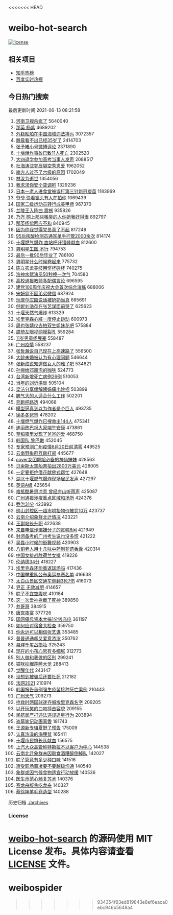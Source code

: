 <<<<<<< HEAD
# weibo-hot-search

[![license](https://img.shields.io/github/license/Arrackisarookie/weibo-hot-search)](https://github.com/Arrackisarookie/weibo-hot-search/blob/master/LICENSE)


## 相关项目
+ [知乎热榜](https://github.com/Arrackisarookie/zhihu-top-search)
+ [百度实时热搜](https://github.com/Arrackisarookie/baidu-hot-search)

## 今日热门搜索

<!-- Rank Begin -->

最后更新时间 2021-06-13 08:21:58

1. [河南卫视杀疯了](https://s.weibo.com/weibo?q=%E6%B2%B3%E5%8D%97%E5%8D%AB%E8%A7%86%E6%9D%80%E7%96%AF%E4%BA%86&Refer=top) 5640040
1. [那英 杨紫](https://s.weibo.com/weibo?q=%E9%82%A3%E8%8B%B1%20%E6%9D%A8%E7%B4%AB&Refer=top) 4689202
1. [外籍船舶在中国海域违法排污](https://s.weibo.com/weibo?q=%E5%A4%96%E7%B1%8D%E8%88%B9%E8%88%B6%E5%9C%A8%E4%B8%AD%E5%9B%BD%E6%B5%B7%E5%9F%9F%E8%BF%9D%E6%B3%95%E6%8E%92%E6%B1%A1&Refer=top) 3072357
1. [魏晨看不出已经35岁了](https://s.weibo.com/weibo?q=%23%E9%AD%8F%E6%99%A8%E7%9C%8B%E4%B8%8D%E5%87%BA%E5%B7%B2%E7%BB%8F35%E5%B2%81%E4%BA%86%23&Refer=top) 2414703
1. [张予曦小号微博评论](https://s.weibo.com/weibo?q=%23%E5%BC%A0%E4%BA%88%E6%9B%A6%E5%B0%8F%E5%8F%B7%E5%BE%AE%E5%8D%9A%E8%AF%84%E8%AE%BA%23&Refer=top) 2371890
1. [十堰爆炸事故已致11人死亡](https://s.weibo.com/weibo?q=%23%E5%8D%81%E5%A0%B0%E7%88%86%E7%82%B8%E4%BA%8B%E6%95%85%E5%B7%B2%E8%87%B411%E4%BA%BA%E6%AD%BB%E4%BA%A1%23&Refer=top) 2302520
1. [大四退学参加高考当事人发声](https://s.weibo.com/weibo?q=%23%E5%A4%A7%E5%9B%9B%E9%80%80%E5%AD%A6%E5%8F%82%E5%8A%A0%E9%AB%98%E8%80%83%E5%BD%93%E4%BA%8B%E4%BA%BA%E5%8F%91%E5%A3%B0%23&Refer=top) 2088517
1. [杜海涛沈梦辰隔空秀恩爱](https://s.weibo.com/weibo?q=%23%E6%9D%9C%E6%B5%B7%E6%B6%9B%E6%B2%88%E6%A2%A6%E8%BE%B0%E9%9A%94%E7%A9%BA%E7%A7%80%E6%81%A9%E7%88%B1%23&Refer=top) 1962052
1. [南方人过不了六级的原因](https://s.weibo.com/weibo?q=%23%E5%8D%97%E6%96%B9%E4%BA%BA%E8%BF%87%E4%B8%8D%E4%BA%86%E5%85%AD%E7%BA%A7%E7%9A%84%E5%8E%9F%E5%9B%A0%23&Refer=top) 1702049
1. [林汝为逝世](https://s.weibo.com/weibo?q=%23%E6%9E%97%E6%B1%9D%E4%B8%BA%E9%80%9D%E4%B8%96%23&Refer=top) 1354056
1. [我求求你安个空调吧](https://s.weibo.com/weibo?q=%23%E6%88%91%E6%B1%82%E6%B1%82%E4%BD%A0%E5%AE%89%E4%B8%AA%E7%A9%BA%E8%B0%83%E5%90%A7%23&Refer=top) 1329236
1. [日本一老人进食堂被误打第三针新冠疫苗](https://s.weibo.com/weibo?q=%23%E6%97%A5%E6%9C%AC%E4%B8%80%E8%80%81%E4%BA%BA%E8%BF%9B%E9%A3%9F%E5%A0%82%E8%A2%AB%E8%AF%AF%E6%89%93%E7%AC%AC%E4%B8%89%E9%92%88%E6%96%B0%E5%86%A0%E7%96%AB%E8%8B%97%23&Refer=top) 1183969
1. [爷爷 快看镜头有人在拍你](https://s.weibo.com/weibo?q=%E7%88%B7%E7%88%B7%20%E5%BF%AB%E7%9C%8B%E9%95%9C%E5%A4%B4%E6%9C%89%E4%BA%BA%E5%9C%A8%E6%8B%8D%E4%BD%A0&Refer=top) 1069439
1. [国家二级运动员转行成美甲师](https://s.weibo.com/weibo?q=%23%E5%9B%BD%E5%AE%B6%E4%BA%8C%E7%BA%A7%E8%BF%90%E5%8A%A8%E5%91%98%E8%BD%AC%E8%A1%8C%E6%88%90%E7%BE%8E%E7%94%B2%E5%B8%88%23&Refer=top) 967370
1. [兰陵王入阵曲 震撼](https://s.weibo.com/weibo?q=%E5%85%B0%E9%99%B5%E7%8E%8B%E5%85%A5%E9%98%B5%E6%9B%B2%20%E9%9C%87%E6%92%BC&Refer=top) 935826
1. [乃万 网上那些嘴臭的人你姐我好得很](https://s.weibo.com/weibo?q=%E4%B9%83%E4%B8%87%20%E7%BD%91%E4%B8%8A%E9%82%A3%E4%BA%9B%E5%98%B4%E8%87%AD%E7%9A%84%E4%BA%BA%E4%BD%A0%E5%A7%90%E6%88%91%E5%A5%BD%E5%BE%97%E5%BE%88&Refer=top) 892797
1. [那英杨紫回应不和](https://s.weibo.com/weibo?q=%E9%82%A3%E8%8B%B1%E6%9D%A8%E7%B4%AB%E5%9B%9E%E5%BA%94%E4%B8%8D%E5%92%8C&Refer=top) 840945
1. [因为你我觉得党员真了不起](https://s.weibo.com/weibo?q=%23%E5%9B%A0%E4%B8%BA%E4%BD%A0%E6%88%91%E8%A7%89%E5%BE%97%E5%85%9A%E5%91%98%E7%9C%9F%E4%BA%86%E4%B8%8D%E8%B5%B7%23&Refer=top) 817249
1. [95后核酸检测员通宵单手拧管2000余次](https://s.weibo.com/weibo?q=%2395%E5%90%8E%E6%A0%B8%E9%85%B8%E6%A3%80%E6%B5%8B%E5%91%98%E9%80%9A%E5%AE%B5%E5%8D%95%E6%89%8B%E6%8B%A7%E7%AE%A12000%E4%BD%99%E6%AC%A1%23&Refer=top) 814174
1. [十堰燃气爆炸 血站呼吁错峰献血](https://s.weibo.com/weibo?q=%E5%8D%81%E5%A0%B0%E7%87%83%E6%B0%94%E7%88%86%E7%82%B8%20%E8%A1%80%E7%AB%99%E5%91%BC%E5%90%81%E9%94%99%E5%B3%B0%E7%8C%AE%E8%A1%80&Refer=top) 812600
1. [男明星生图 不行](https://s.weibo.com/weibo?q=%E7%94%B7%E6%98%8E%E6%98%9F%E7%94%9F%E5%9B%BE%20%E4%B8%8D%E8%A1%8C&Refer=top) 794753
1. [最后一批90后毕业了](https://s.weibo.com/weibo?q=%23%E6%9C%80%E5%90%8E%E4%B8%80%E6%89%B990%E5%90%8E%E6%AF%95%E4%B8%9A%E4%BA%86%23&Refer=top) 786100
1. [男明星什么时候卷起来](https://s.weibo.com/weibo?q=%23%E7%94%B7%E6%98%8E%E6%98%9F%E4%BB%80%E4%B9%88%E6%97%B6%E5%80%99%E5%8D%B7%E8%B5%B7%E6%9D%A5%23&Refer=top) 775732
1. [陈立农孟美岐用奖杯碰杯](https://s.weibo.com/weibo?q=%23%E9%99%88%E7%AB%8B%E5%86%9C%E5%AD%9F%E7%BE%8E%E5%B2%90%E7%94%A8%E5%A5%96%E6%9D%AF%E7%A2%B0%E6%9D%AF%23&Refer=top) 740275
1. [洛神水赋演员50秒换一次气](https://s.weibo.com/weibo?q=%E6%B4%9B%E7%A5%9E%E6%B0%B4%E8%B5%8B%E6%BC%94%E5%91%9850%E7%A7%92%E6%8D%A2%E4%B8%80%E6%AC%A1%E6%B0%94&Refer=top) 704580
1. [高校通报教师多配偶言论](https://s.weibo.com/weibo?q=%23%E9%AB%98%E6%A0%A1%E9%80%9A%E6%8A%A5%E6%95%99%E5%B8%88%E5%A4%9A%E9%85%8D%E5%81%B6%E8%A8%80%E8%AE%BA%23&Refer=top) 696595
1. [建党100周年庆祝大会首次综合演练](https://s.weibo.com/weibo?q=%23%E5%BB%BA%E5%85%9A100%E5%91%A8%E5%B9%B4%E5%BA%86%E7%A5%9D%E5%A4%A7%E4%BC%9A%E9%A6%96%E6%AC%A1%E7%BB%BC%E5%90%88%E6%BC%94%E7%BB%83%23&Refer=top) 688006
1. [宋妍霏不回弟弟微信](https://s.weibo.com/weibo?q=%23%E5%AE%8B%E5%A6%8D%E9%9C%8F%E4%B8%8D%E5%9B%9E%E5%BC%9F%E5%BC%9F%E5%BE%AE%E4%BF%A1%23&Refer=top) 687924
1. [玩摩尔庄园说话被奶奶当真](https://s.weibo.com/weibo?q=%23%E7%8E%A9%E6%91%A9%E5%B0%94%E5%BA%84%E5%9B%AD%E8%AF%B4%E8%AF%9D%E8%A2%AB%E5%A5%B6%E5%A5%B6%E5%BD%93%E7%9C%9F%23&Refer=top) 685691
1. [倪妮刘浩存在张艺谋面前哭了](https://s.weibo.com/weibo?q=%23%E5%80%AA%E5%A6%AE%E5%88%98%E6%B5%A9%E5%AD%98%E5%9C%A8%E5%BC%A0%E8%89%BA%E8%B0%8B%E9%9D%A2%E5%89%8D%E5%93%AD%E4%BA%86%23&Refer=top) 625623
1. [十堰天然气爆炸](https://s.weibo.com/weibo?q=%23%E5%8D%81%E5%A0%B0%E5%A4%A9%E7%84%B6%E6%B0%94%E7%88%86%E7%82%B8%23&Refer=top) 613329
1. [埃里克森心脏一度停止跳动](https://s.weibo.com/weibo?q=%23%E5%9F%83%E9%87%8C%E5%85%8B%E6%A3%AE%E5%BF%83%E8%84%8F%E4%B8%80%E5%BA%A6%E5%81%9C%E6%AD%A2%E8%B7%B3%E5%8A%A8%23&Refer=top) 600973
1. [周也张婧仪去拍双生姐妹花吧](https://s.weibo.com/weibo?q=%E5%91%A8%E4%B9%9F%E5%BC%A0%E5%A9%A7%E4%BB%AA%E5%8E%BB%E6%8B%8D%E5%8F%8C%E7%94%9F%E5%A7%90%E5%A6%B9%E8%8A%B1%E5%90%A7&Refer=top) 575884
1. [周琦左眼视网膜裂孔](https://s.weibo.com/weibo?q=%23%E5%91%A8%E7%90%A6%E5%B7%A6%E7%9C%BC%E8%A7%86%E7%BD%91%E8%86%9C%E8%A3%82%E5%AD%94%23&Refer=top) 559284
1. [11岁男童杨展豪](https://s.weibo.com/weibo?q=11%E5%B2%81%E7%94%B7%E7%AB%A5%E6%9D%A8%E5%B1%95%E8%B1%AA&Refer=top) 558487
1. [广州疫情](https://s.weibo.com/weibo?q=%23%E5%B9%BF%E5%B7%9E%E7%96%AB%E6%83%85%23&Refer=top) 558237
1. [张哲瀚说自己现在上高速路了](https://s.weibo.com/weibo?q=%23%E5%BC%A0%E5%93%B2%E7%80%9A%E8%AF%B4%E8%87%AA%E5%B7%B1%E7%8E%B0%E5%9C%A8%E4%B8%8A%E9%AB%98%E9%80%9F%E8%B7%AF%E4%BA%86%23&Refer=top) 556500
1. [大龄未婚被认为有心理问题](https://s.weibo.com/weibo?q=%23%E5%A4%A7%E9%BE%84%E6%9C%AA%E5%A9%9A%E8%A2%AB%E8%AE%A4%E4%B8%BA%E6%9C%89%E5%BF%83%E7%90%86%E9%97%AE%E9%A2%98%23&Refer=top) 546644
1. [张新成说知道做女人的难了吧](https://s.weibo.com/weibo?q=%23%E5%BC%A0%E6%96%B0%E6%88%90%E8%AF%B4%E7%9F%A5%E9%81%93%E5%81%9A%E5%A5%B3%E4%BA%BA%E7%9A%84%E9%9A%BE%E4%BA%86%E5%90%A7%23&Refer=top) 534821
1. [孙俪给邓超泡的咖啡](https://s.weibo.com/weibo?q=%23%E5%AD%99%E4%BF%AA%E7%BB%99%E9%82%93%E8%B6%85%E6%B3%A1%E7%9A%84%E5%92%96%E5%95%A1%23&Refer=top) 524773
1. [台湾新增死亡病例26例](https://s.weibo.com/weibo?q=%E5%8F%B0%E6%B9%BE%E6%96%B0%E5%A2%9E%E6%AD%BB%E4%BA%A1%E7%97%85%E4%BE%8B26%E4%BE%8B&Refer=top) 510053
1. [当年的刘忻洪辰](https://s.weibo.com/weibo?q=%23%E5%BD%93%E5%B9%B4%E7%9A%84%E5%88%98%E5%BF%BB%E6%B4%AA%E8%BE%B0%23&Refer=top) 505104
1. [梁洁分享缓解姨妈痛小妙招](https://s.weibo.com/weibo?q=%23%E6%A2%81%E6%B4%81%E5%88%86%E4%BA%AB%E7%BC%93%E8%A7%A3%E5%A7%A8%E5%A6%88%E7%97%9B%E5%B0%8F%E5%A6%99%E6%8B%9B%23&Refer=top) 503899
1. [脾气大的人适合什么工作](https://s.weibo.com/weibo?q=%23%E8%84%BE%E6%B0%94%E5%A4%A7%E7%9A%84%E4%BA%BA%E9%80%82%E5%90%88%E4%BB%80%E4%B9%88%E5%B7%A5%E4%BD%9C%23&Refer=top) 502201
1. [奔跑吧路透](https://s.weibo.com/weibo?q=%23%E5%A5%94%E8%B7%91%E5%90%A7%E8%B7%AF%E9%80%8F%23&Refer=top) 494068
1. [模型逼真到以为作者是个巨人](https://s.weibo.com/weibo?q=%23%E6%A8%A1%E5%9E%8B%E9%80%BC%E7%9C%9F%E5%88%B0%E4%BB%A5%E4%B8%BA%E4%BD%9C%E8%80%85%E6%98%AF%E4%B8%AA%E5%B7%A8%E4%BA%BA%23&Refer=top) 493735
1. [徐冬冬爸爸](https://s.weibo.com/weibo?q=%23%E5%BE%90%E5%86%AC%E5%86%AC%E7%88%B8%E7%88%B8%23&Refer=top) 478202
1. [十堰燃气爆炸已搜救出144人](https://s.weibo.com/weibo?q=%E5%8D%81%E5%A0%B0%E7%87%83%E6%B0%94%E7%88%86%E7%82%B8%E5%B7%B2%E6%90%9C%E6%95%91%E5%87%BA144%E4%BA%BA&Refer=top) 475341
1. [迪丽热巴祝大家端午安康](https://s.weibo.com/weibo?q=%23%E8%BF%AA%E4%B8%BD%E7%83%AD%E5%B7%B4%E7%A5%9D%E5%A4%A7%E5%AE%B6%E7%AB%AF%E5%8D%88%E5%AE%89%E5%BA%B7%23&Refer=top) 473861
1. [草稿箱里发现了爸爸的爱](https://s.weibo.com/weibo?q=%23%E8%8D%89%E7%A8%BF%E7%AE%B1%E9%87%8C%E5%8F%91%E7%8E%B0%E4%BA%86%E7%88%B8%E7%88%B8%E7%9A%84%E7%88%B1%23&Refer=top) 468750
1. [韩国队 黎巴嫩](https://s.weibo.com/weibo?q=%E9%9F%A9%E5%9B%BD%E9%98%9F%20%E9%BB%8E%E5%B7%B4%E5%AB%A9&Refer=top) 452045
1. [专家预测广州疫情6月20日前清零](https://s.weibo.com/weibo?q=%23%E4%B8%93%E5%AE%B6%E9%A2%84%E6%B5%8B%E5%B9%BF%E5%B7%9E%E7%96%AB%E6%83%856%E6%9C%8820%E6%97%A5%E5%89%8D%E6%B8%85%E9%9B%B6%23&Refer=top) 449525
1. [云南野象群互踹打闹](https://s.weibo.com/weibo?q=%23%E4%BA%91%E5%8D%97%E9%87%8E%E8%B1%A1%E7%BE%A4%E4%BA%92%E8%B8%B9%E6%89%93%E9%97%B9%23&Refer=top) 445677
1. [cover女团舞蹈必备的神仙妹妹](https://s.weibo.com/weibo?q=cover%E5%A5%B3%E5%9B%A2%E8%88%9E%E8%B9%88%E5%BF%85%E5%A4%87%E7%9A%84%E7%A5%9E%E4%BB%99%E5%A6%B9%E5%A6%B9&Refer=top) 428563
1. [贝索斯太空船票拍出2800万美元](https://s.weibo.com/weibo?q=%23%E8%B4%9D%E7%B4%A2%E6%96%AF%E5%A4%AA%E7%A9%BA%E8%88%B9%E7%A5%A8%E6%8B%8D%E5%87%BA2800%E4%B8%87%E7%BE%8E%E5%85%83%23&Refer=top) 428005
1. [一定要拒绝借花献佛式帮忙](https://s.weibo.com/weibo?q=%23%E4%B8%80%E5%AE%9A%E8%A6%81%E6%8B%92%E7%BB%9D%E5%80%9F%E8%8A%B1%E7%8C%AE%E4%BD%9B%E5%BC%8F%E5%B8%AE%E5%BF%99%23&Refer=top) 427648
1. [湖北十堰燃气爆炸现场居民发声](https://s.weibo.com/weibo?q=%23%E6%B9%96%E5%8C%97%E5%8D%81%E5%A0%B0%E7%87%83%E6%B0%94%E7%88%86%E7%82%B8%E7%8E%B0%E5%9C%BA%E5%B1%85%E6%B0%91%E5%8F%91%E5%A3%B0%23&Refer=top) 427297
1. [英语A级](https://s.weibo.com/weibo?q=%E8%8B%B1%E8%AF%ADA%E7%BA%A7&Refer=top) 425654
1. [难抵酷暑思凉意 曾经庐山听雨声](https://s.weibo.com/weibo?q=%E9%9A%BE%E6%8A%B5%E9%85%B7%E6%9A%91%E6%80%9D%E5%87%89%E6%84%8F%20%E6%9B%BE%E7%BB%8F%E5%BA%90%E5%B1%B1%E5%90%AC%E9%9B%A8%E5%A3%B0&Refer=top) 425087
1. [广州通报涉疫重点区域和场所](https://s.weibo.com/weibo?q=%23%E5%B9%BF%E5%B7%9E%E9%80%9A%E6%8A%A5%E6%B6%89%E7%96%AB%E9%87%8D%E7%82%B9%E5%8C%BA%E5%9F%9F%E5%92%8C%E5%9C%BA%E6%89%80%23&Refer=top) 424376
1. [乔治31分](https://s.weibo.com/weibo?q=%23%E4%B9%94%E6%B2%BB31%E5%88%86%23&Refer=top) 423992
1. [佛山封控区一超市哄抬物价被罚10万](https://s.weibo.com/weibo?q=%23%E4%BD%9B%E5%B1%B1%E5%B0%81%E6%8E%A7%E5%8C%BA%E4%B8%80%E8%B6%85%E5%B8%82%E5%93%84%E6%8A%AC%E7%89%A9%E4%BB%B7%E8%A2%AB%E7%BD%9A10%E4%B8%87%23&Refer=top) 423737
1. [云南介绍象群北迁情况](https://s.weibo.com/weibo?q=%23%E4%BA%91%E5%8D%97%E4%BB%8B%E7%BB%8D%E8%B1%A1%E7%BE%A4%E5%8C%97%E8%BF%81%E6%83%85%E5%86%B5%23&Refer=top) 423221
1. [王副站长升职](https://s.weibo.com/weibo?q=%23%E7%8E%8B%E5%89%AF%E7%AB%99%E9%95%BF%E5%8D%87%E8%81%8C%23&Refer=top) 422638
1. [来自电信诈骗嫌分子的灵魂8问](https://s.weibo.com/weibo?q=%23%E6%9D%A5%E8%87%AA%E7%94%B5%E4%BF%A1%E8%AF%88%E9%AA%97%E5%AB%8C%E5%88%86%E5%AD%90%E7%9A%84%E7%81%B5%E9%AD%828%E9%97%AE%23&Refer=top) 421949
1. [封闭备考的广州考生说也没多慌](https://s.weibo.com/weibo?q=%23%E5%B0%81%E9%97%AD%E5%A4%87%E8%80%83%E7%9A%84%E5%B9%BF%E5%B7%9E%E8%80%83%E7%94%9F%E8%AF%B4%E4%B9%9F%E6%B2%A1%E5%A4%9A%E6%85%8C%23&Refer=top) 421222
1. [吴磊小时候的街舞视频](https://s.weibo.com/weibo?q=%23%E5%90%B4%E7%A3%8A%E5%B0%8F%E6%97%B6%E5%80%99%E7%9A%84%E8%A1%97%E8%88%9E%E8%A7%86%E9%A2%91%23&Refer=top) 420903
1. [八旬老人用十几味中药制非遗香囊](https://s.weibo.com/weibo?q=%23%E5%85%AB%E6%97%AC%E8%80%81%E4%BA%BA%E7%94%A8%E5%8D%81%E5%87%A0%E5%91%B3%E4%B8%AD%E8%8D%AF%E5%88%B6%E9%9D%9E%E9%81%97%E9%A6%99%E5%9B%8A%23&Refer=top) 420314
1. [中国女排战胜荷兰女排](https://s.weibo.com/weibo?q=%23%E4%B8%AD%E5%9B%BD%E5%A5%B3%E6%8E%92%E6%88%98%E8%83%9C%E8%8D%B7%E5%85%B0%E5%A5%B3%E6%8E%92%23&Refer=top) 419226
1. [伦纳德34分](https://s.weibo.com/weibo?q=%23%E4%BC%A6%E7%BA%B3%E5%BE%B734%E5%88%86%23&Refer=top) 418227
1. [埃里克森还能重返球场吗](https://s.weibo.com/weibo?q=%23%E5%9F%83%E9%87%8C%E5%85%8B%E6%A3%AE%E8%BF%98%E8%83%BD%E9%87%8D%E8%BF%94%E7%90%83%E5%9C%BA%E5%90%97%23&Refer=top) 417436
1. [中国举重队公布奥运参赛名单](https://s.weibo.com/weibo?q=%23%E4%B8%AD%E5%9B%BD%E4%B8%BE%E9%87%8D%E9%98%9F%E5%85%AC%E5%B8%83%E5%A5%A5%E8%BF%90%E5%8F%82%E8%B5%9B%E5%90%8D%E5%8D%95%23&Refer=top) 416638
1. [太白山景区交通车侧翻3死7伤](https://s.weibo.com/weibo?q=%E5%A4%AA%E7%99%BD%E5%B1%B1%E6%99%AF%E5%8C%BA%E4%BA%A4%E9%80%9A%E8%BD%A6%E4%BE%A7%E7%BF%BB3%E6%AD%BB7%E4%BC%A4&Refer=top) 416073
1. [尹正 无效减肥](https://s.weibo.com/weibo?q=%E5%B0%B9%E6%AD%A3%20%E6%97%A0%E6%95%88%E5%87%8F%E8%82%A5&Refer=top) 414657
1. [粽子不宜空腹吃](https://s.weibo.com/weibo?q=%23%E7%B2%BD%E5%AD%90%E4%B8%8D%E5%AE%9C%E7%A9%BA%E8%85%B9%E5%90%83%23&Refer=top) 410184
1. [这一次爱神拦截了死神](https://s.weibo.com/weibo?q=%23%E8%BF%99%E4%B8%80%E6%AC%A1%E7%88%B1%E7%A5%9E%E6%8B%A6%E6%88%AA%E4%BA%86%E6%AD%BB%E7%A5%9E%23&Refer=top) 389850
1. [井哥哥](https://s.weibo.com/weibo?q=%E4%BA%95%E5%93%A5%E5%93%A5&Refer=top) 384915
1. [唐宫夜宴](https://s.weibo.com/weibo?q=%E5%94%90%E5%AE%AB%E5%A4%9C%E5%AE%B4&Refer=top) 377726
1. [国网痛斥资本大搞1分钱充电](https://s.weibo.com/weibo?q=%23%E5%9B%BD%E7%BD%91%E7%97%9B%E6%96%A5%E8%B5%84%E6%9C%AC%E5%A4%A7%E6%90%9E1%E5%88%86%E9%92%B1%E5%85%85%E7%94%B5%23&Refer=top) 361197
1. [如何应对宿舍大检查](https://s.weibo.com/weibo?q=%23%E5%A6%82%E4%BD%95%E5%BA%94%E5%AF%B9%E5%AE%BF%E8%88%8D%E5%A4%A7%E6%A3%80%E6%9F%A5%23&Refer=top) 359750
1. [你永远可以相信张艺谋](https://s.weibo.com/weibo?q=%E4%BD%A0%E6%B0%B8%E8%BF%9C%E5%8F%AF%E4%BB%A5%E7%9B%B8%E4%BF%A1%E5%BC%A0%E8%89%BA%E8%B0%8B&Refer=top) 353485
1. [普普通通却又爱意浓浓](https://s.weibo.com/weibo?q=%23%E6%99%AE%E6%99%AE%E9%80%9A%E9%80%9A%E5%8D%B4%E5%8F%88%E7%88%B1%E6%84%8F%E6%B5%93%E6%B5%93%23&Refer=top) 350762
1. [易烊千玺战损妆](https://s.weibo.com/weibo?q=%23%E6%98%93%E7%83%8A%E5%8D%83%E7%8E%BA%E6%88%98%E6%8D%9F%E5%A6%86%23&Refer=top) 325243
1. [现在的小孩心思有多细腻](https://s.weibo.com/weibo?q=%23%E7%8E%B0%E5%9C%A8%E7%9A%84%E5%B0%8F%E5%AD%A9%E5%BF%83%E6%80%9D%E6%9C%89%E5%A4%9A%E7%BB%86%E8%85%BB%23&Refer=top) 312773
1. [别人做和我做的区别](https://s.weibo.com/weibo?q=%23%E5%88%AB%E4%BA%BA%E5%81%9A%E5%92%8C%E6%88%91%E5%81%9A%E7%9A%84%E5%8C%BA%E5%88%AB%23&Refer=top) 299241
1. [猫咪枕榴莲睡大觉](https://s.weibo.com/weibo?q=%23%E7%8C%AB%E5%92%AA%E6%9E%95%E6%A6%B4%E8%8E%B2%E7%9D%A1%E5%A4%A7%E8%A7%89%23&Refer=top) 288413
1. [觉醒年代](https://s.weibo.com/weibo?q=%E8%A7%89%E9%86%92%E5%B9%B4%E4%BB%A3&Refer=top) 243147
1. [没想到被骗后还要社死](https://s.weibo.com/weibo?q=%23%E6%B2%A1%E6%83%B3%E5%88%B0%E8%A2%AB%E9%AA%97%E5%90%8E%E8%BF%98%E8%A6%81%E7%A4%BE%E6%AD%BB%23&Refer=top) 212182
1. [法网2021](https://s.weibo.com/weibo?q=%23%E6%B3%95%E7%BD%912021%23&Refer=top) 210974
1. [韩国报告首例强生疫苗接种死亡案例](https://s.weibo.com/weibo?q=%23%E9%9F%A9%E5%9B%BD%E6%8A%A5%E5%91%8A%E9%A6%96%E4%BE%8B%E5%BC%BA%E7%94%9F%E7%96%AB%E8%8B%97%E6%8E%A5%E7%A7%8D%E6%AD%BB%E4%BA%A1%E6%A1%88%E4%BE%8B%23&Refer=top) 210443
1. [广州天气](https://s.weibo.com/weibo?q=%E5%B9%BF%E5%B7%9E%E5%A4%A9%E6%B0%94&Refer=top) 209273
1. [抢救时两国球迷齐喊埃里克森名字](https://s.weibo.com/weibo?q=%23%E6%8A%A2%E6%95%91%E6%97%B6%E4%B8%A4%E5%9B%BD%E7%90%83%E8%BF%B7%E9%BD%90%E5%96%8A%E5%9F%83%E9%87%8C%E5%85%8B%E6%A3%AE%E5%90%8D%E5%AD%97%23&Refer=top) 209205
1. [以开玩笑的口吻抨击容貌](https://s.weibo.com/weibo?q=%23%E4%BB%A5%E5%BC%80%E7%8E%A9%E7%AC%91%E7%9A%84%E5%8F%A3%E5%90%BB%E6%8A%A8%E5%87%BB%E5%AE%B9%E8%B2%8C%23&Refer=top) 209155
1. [民航局严打违法违规追星行为](https://s.weibo.com/weibo?q=%23%E6%B0%91%E8%88%AA%E5%B1%80%E4%B8%A5%E6%89%93%E8%BF%9D%E6%B3%95%E8%BF%9D%E8%A7%84%E8%BF%BD%E6%98%9F%E8%A1%8C%E4%B8%BA%23&Refer=top) 203894
1. [盗墓笔记动画真香](https://s.weibo.com/weibo?q=%23%E7%9B%97%E5%A2%93%E7%AC%94%E8%AE%B0%E5%8A%A8%E7%94%BB%E7%9C%9F%E9%A6%99%23&Refer=top) 181743
1. [王源新专辑夏野了预告](https://s.weibo.com/weibo?q=%23%E7%8E%8B%E6%BA%90%E6%96%B0%E4%B8%93%E8%BE%91%E5%A4%8F%E9%87%8E%E4%BA%86%E9%A2%84%E5%91%8A%23&Refer=top) 175009
1. [认真洗澡的海狸鼠](https://s.weibo.com/weibo?q=%23%E8%AE%A4%E7%9C%9F%E6%B4%97%E6%BE%A1%E7%9A%84%E6%B5%B7%E7%8B%B8%E9%BC%A0%23&Refer=top) 165411
1. [十堰市民排长队献血](https://s.weibo.com/weibo?q=%23%E5%8D%81%E5%A0%B0%E5%B8%82%E6%B0%91%E6%8E%92%E9%95%BF%E9%98%9F%E7%8C%AE%E8%A1%80%23&Refer=top) 156575
1. [上汽大众高管称特斯拉不以客户为中心](https://s.weibo.com/weibo?q=%23%E4%B8%8A%E6%B1%BD%E5%A4%A7%E4%BC%97%E9%AB%98%E7%AE%A1%E7%A7%B0%E7%89%B9%E6%96%AF%E6%8B%89%E4%B8%8D%E4%BB%A5%E5%AE%A2%E6%88%B7%E4%B8%BA%E4%B8%AD%E5%BF%83%23&Refer=top) 144538
1. [云南北迁象群未因取食酒糟醉倒掉队](https://s.weibo.com/weibo?q=%23%E4%BA%91%E5%8D%97%E5%8C%97%E8%BF%81%E8%B1%A1%E7%BE%A4%E6%9C%AA%E5%9B%A0%E5%8F%96%E9%A3%9F%E9%85%92%E7%B3%9F%E9%86%89%E5%80%92%E6%8E%89%E9%98%9F%23&Refer=top) 142027
1. [粽子究竟有多少种口味](https://s.weibo.com/weibo?q=%23%E7%B2%BD%E5%AD%90%E7%A9%B6%E7%AB%9F%E6%9C%89%E5%A4%9A%E5%B0%91%E7%A7%8D%E5%8F%A3%E5%91%B3%23&Refer=top) 141516
1. [遭受职场霸凌要不要越级沟通](https://s.weibo.com/weibo?q=%23%E9%81%AD%E5%8F%97%E8%81%8C%E5%9C%BA%E9%9C%B8%E5%87%8C%E8%A6%81%E4%B8%8D%E8%A6%81%E8%B6%8A%E7%BA%A7%E6%B2%9F%E9%80%9A%23&Refer=top) 140540
1. [象群或因气候食物适宜行动放缓](https://s.weibo.com/weibo?q=%23%E8%B1%A1%E7%BE%A4%E6%88%96%E5%9B%A0%E6%B0%94%E5%80%99%E9%A3%9F%E7%89%A9%E9%80%82%E5%AE%9C%E8%A1%8C%E5%8A%A8%E6%94%BE%E7%BC%93%23&Refer=top) 140536
1. [医生示范心肺复苏术](https://s.weibo.com/weibo?q=%23%E5%8C%BB%E7%94%9F%E7%A4%BA%E8%8C%83%E5%BF%83%E8%82%BA%E5%A4%8D%E8%8B%8F%E6%9C%AF%23&Refer=top) 140376
1. [赛龙舟版贪吃龙舟](https://s.weibo.com/weibo?q=%23%E8%B5%9B%E9%BE%99%E8%88%9F%E7%89%88%E8%B4%AA%E5%90%83%E9%BE%99%E8%88%9F%23&Refer=top) 140327
1. [蔡徐坤羊毛卷造型](https://s.weibo.com/weibo?q=%23%E8%94%A1%E5%BE%90%E5%9D%A4%E7%BE%8A%E6%AF%9B%E5%8D%B7%E9%80%A0%E5%9E%8B%23&Refer=top) 140288
<!-- Rank End -->

历史归档 [./archives](./archives)

### License

[weibo-hot-search](https://github.com/Arrackisarookie/weibo-hot-search) 的源码使用 MIT License 发布。具体内容请查看 [LICENSE](./LICENSE) 文件。
=======
# weibospider
>>>>>>> 934354f93ed819843e8ef6eaca0ebc946b5648a4
